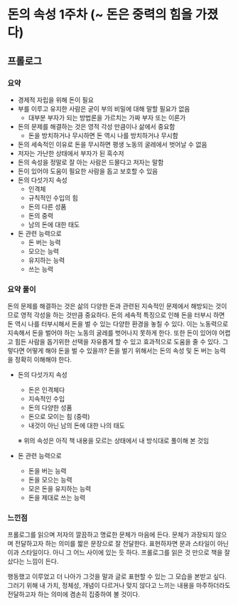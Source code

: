 # 돈의 속성 1주차 (~ 돈은 중력의 힘을 가졌다)

## 프롤로그
### 요약
- 경제적 자립을 위해 돈이 필요
- 부를 이루고 유지한 사람은 굳이 부의 비밀에 대해 말할 필요가 없음
   - 대부분 부자가 되는 방법론을 가르치는 가짜 부자 또는 이론가
- 돈의 문제를 해결하는 것은 영적 각성 만큼이나 삶에서 중요함
   - 돈을 방치하거나 무시하면 돈 역시 나를 방치하거나 무시함
- 돈의 세속적인 이유로 돈을 무시하면 평생 노동의 굴레에서 벗어날 수 없음
- 저자는 가난한 상태에서 부자가 된 흑수저
- 돈의 속성을 정말로 잘 아는 사람은 드믈다고 저자는 말함
- 돈이 있어야 도움이 필요한 사람을 돕고 보호할 수 있음
- 돈의 다섯가지 속성
   - 인격체
   - 규칙적인 수입의 힘
   - 돈의 다른 성품
   - 돈의 중력
   - 남의 돈에 대한 태도
- 돈 관련 능력으로
   - 돈 버는 능력
   - 모으는 능력
   - 유지하는 능력
   - 쓰는 능력

### 요약 풀이
돈의 문제를 해결하는 것은 삶의 다양한 돈과 관련된 지속적인 문제에서 해방되는 것이므로 영적 각성을 하는 것만큼 중요하다.
돈의 세속적 특징으로 인해 돈을 터부시 하면 돈 역시 나를 터부시해서 돈을 벌 수 있는 다양한 환경을 놓칠 수 있다.
이는 노동력으로 지속해서 돈을 벌어야 하는 노동의 굴레를 벗어나지 못하게 한다.
또한 돈이 있어야 어렵고 힘든 사람을 돕기위한 선택을 자유롭게 할 수 있고 효과적으로 도움을 줄 수 있다.
그렇다면 어떻게 해야 돈을 벌 수 있을까? 돈을 벌기 위해서는 돈의 속성 및 돈 버는 능력을 정확히 이해해야 한다.
- 돈의 다섯가지 속성
   - 돈은 인격체다
   - 지속적인 수입
   - 돈의 다양한 성품
   - 돈으로 모이는 힘 (중력)
   - 내것이 아닌 남의 돈에 대한 나의 태도

   ※ 위의 속성은 아직 책 내용을 모르는 상태에서 내 방식대로 풀이해 본 것임

- 돈 관련 능력으로
   - 돈을 버는 능력
   - 돈을 모으는 능력
   - 모은 돈을 유지하는 능력
   - 돈을 제대로 쓰는 능력

### 느낀점
프롤로그를 읽으며 저자의 깔끔하고 명료한 문체가 마음에 든다. 문체가 과장되지 않으며 전달하고자 하는 의미를 짧은 문장으로 잘 전달한다.
표현하자면 문과 스타일이 아닌 이과 스타일이다. 아니 그 어느 사이에 있는 듯 하다.
프롤로그를 읽은 것 만으로 책을 잘 샀다는 느낌이 든다.

행동했고 이루었고 더 나아가 그것을 말과 글로 표현할 수 있는 그 모습을 본받고 싶다. 그러기 위해 내 가치, 정체성, 개념이 다르거나 맞지 않다고 느끼는 내용을 마주하더라도
전달하고자 하는 의미에 겸손히 집중하여 볼 것이다.

